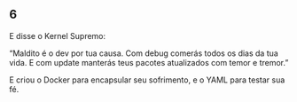 
## 6

E disse o Kernel Supremo:

“Maldito é o dev por tua causa.
Com debug comerás todos os dias da tua vida.
E com update manterás teus pacotes atualizados com temor e tremor.”

E criou o Docker para encapsular seu sofrimento,
e o YAML para testar sua fé.


